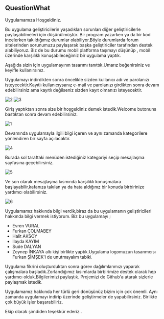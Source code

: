 ## QuestionWhat 
Uygulamamıza Hoşgeldiniz.

Bu uygulama geliştiricilerin yaşadıkları sorunları diğer geliştiricilerle paylaşabilmeleri için düşünülmüştür.
Bir program yazarken ya da bir kod incelerken takıldığımız durumlar olabiliyor.Böyle durumlarda forum sitelerinden sorunumuzu paylaşarak başka geliştiriciler tarafından destek alabiliyoruz.
Biz de bu durumu mobil platforma taşımayı düşünüp , mobil üzerinde karşılıklı konuşabileceğimiz bir uygulama yaptık.

Aşağıda sizin için uygulamayının tasarımı tanıttık.Umarız beğenirsiniz ve keyifle kullanırsınız.


Uygulamayı indirdikten sonra öncelikle sizden kullanıcı adı ve parolanızı isteyecektir.Kayıtlı kullanıcıysanız e-mail ve parolanızı girdikten sonra devam edebilirsiniz ama kayıtlı değilseniz sizden kayıt olmanızı isteyecektir.

![2](https://user-images.githubusercontent.com/56632363/88678165-d60e1200-d0f6-11ea-80e3-1e635ed8a2a5.png)
![3](https://user-images.githubusercontent.com/56632363/88678177-d8706c00-d0f6-11ea-83ac-c09cf101d702.png)



Giriş yaptıktan sonra size bir hoşgeldiniz demek istedik.Welcome butonuna bastıktan sonra devam edebilirsiniz.

![1](https://user-images.githubusercontent.com/56632363/88678020-abbc5480-d0f6-11ea-8752-ff93b9b1c367.png)

Devamında  uygulamayla ilgili bilgi içeren ve aynı zamanda kategorilere yönlendiren bir sayfa açılacaktır.

![4](https://user-images.githubusercontent.com/56632363/88684851-f55c6d80-d0fd-11ea-8180-55b52218a3f0.png)


Burada sol taraftaki menüden istediğiniz kategoriyi seçip mesajlaşma sayfasına geçebilirsiniz.

![5](https://user-images.githubusercontent.com/56632363/88678208-e0301080-d0f6-11ea-91e9-b69d646560e8.png)

Ve son olarak mesajlaşma kısmında karşılıklı konuşmalara başlayabilir,kafanıza takılan ya da hata aldığınız bir konuda birbirinize yardımcı olabilirsiniz.

![6](https://user-images.githubusercontent.com/56632363/88678226-e45c2e00-d0f6-11ea-8130-1e79ee8c0f84.png)


Uygulamamız hakkında bilgi verdik,biraz da bu uygulamanın geliştiricileri hakkında bilgi vermek istiyorum.
Biz bu uygulamayı ; 
- Evren VURAL 
- Furkan ÇOLMABEY 
- Halit AKSOY
- İlayda KAYIM 
- Sude DALYAN
- Zeynep İNKAYA 
altı kişi birlikte yaptık.Uygulama logomuzun tasarımcısı Furkan ŞİMŞEK'i de unutmayalım tabiki.

Uygulama fikrini oluşturduktan sonra görev dağılımlarımızı yaparak çalışmalara başladık.Zorlandığımız kısımlarda birbirimize destek olarak hep yardımcı olduk.Bilgilerimizi paylaştık.
Projemizi de Github'a atarak sizlerle paylaşmak istedik.

Uygulamamız hakkında her türlü geri dönüşünüz bizim için çok önemli.
Aynı zamanda uygulamayı indirip üzerinde geliştirmeler de yapabilirsiniz.
Birlikte çok büyük işler başarabiliriz.

Ekip olarak şimdiden teşekkür ederiz..
